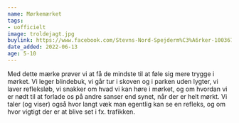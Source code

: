```yaml
---
name: Mørkemærket
tags:
- uofficielt
image: troldejagt.jpg
buylink: https://www.facebook.com/Stevns-Nord-Spejderm%C3%A6rker-100367819332328
date_added: 2022-06-13
age: 5-10
---
```

Med dette mærke prøver vi at få de mindste til at føle sig mere trygge i mørket. Vi leger blindebuk, vi går tur i skoven og i parken uden lygter, vi laver refleksløb, vi snakker om hvad vi kan høre i mørket, og om hvordan vi er nødt til at forlade os på andre sanser end synet, når der er helt mørkt. Vi taler (og viser) også hvor langt væk man egentlig kan se en refleks, og om hvor vigtigt der er at blive set i fx. trafikken.
